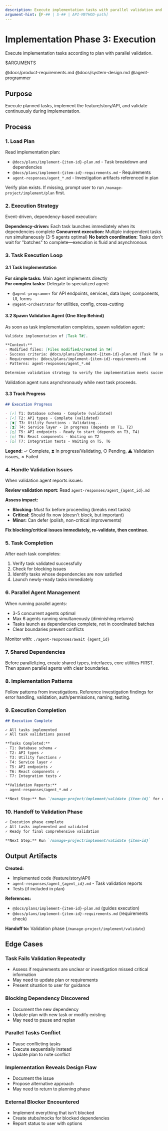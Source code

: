 ```yaml
---
description: Execute implementation tasks with parallel validation and progress tracking
argument-hint: [F-## | S-## | API-METHOD-path]
---
```


# Implementation Phase 3: Execution

Execute implementation tasks according to plan with parallel validation.

$ARGUMENTS

@docs/product-requirements.md
@docs/system-design.md
@agent-programmer

## Purpose

Execute planned tasks, implement the feature/story/API, and validate continuously during implementation.

## Process

### 1. Load Plan
Read implementation plan:
- `@docs/plans/implement-{item-id}-plan.md` - Task breakdown and dependencies
- `@docs/plans/implement-{item-id}-requirements.md` - Requirements
- `agent-responses/agent_*.md` - Investigation artifacts referenced in plan

Verify plan exists. If missing, prompt user to run `/manage-project/implement/plan` first.

### 2. Execution Strategy
Event-driven, dependency-based execution:

**Dependency-driven:** Each task launches immediately when its dependencies complete
**Concurrent execution:** Multiple independent tasks run simultaneously (3-5 agents optimal)
**No batch coordination:** Tasks don't wait for "batches" to complete—execution is fluid and asynchronous

### 3. Task Execution Loop

#### 3.1 Task Implementation
**For simple tasks:** Main agent implements directly  
**For complex tasks:** Delegate to specialized agent:
- `@agent-programmer` for API endpoints, services, data layer, components, UI, forms
- `@agent-orchestrator` for utilities, config, cross-cutting

#### 3.2 Spawn Validation Agent (One Step Behind)
As soon as task implementation completes, spawn validation agent:

```markdown
Validate implementation of [Task T#].

**Context:**
- Modified files: [Files modified/created in T#]
- Success criteria: @docs/plans/implement-{item-id}-plan.md (Task T# section)
- Requirements: @docs/plans/implement-{item-id}-requirements.md
- Patterns: agent-responses/agent_*.md

Determine validation strategy to verify the implementation meets success criteria and follows established patterns.
```

Validation agent runs asynchronously while next task proceeds.

#### 3.3 Track Progress
```markdown
## Execution Progress

- [✓] T1: Database schema - Complete (validated)
- [✓] T2: API types - Complete (validated)
- [⧗] T3: Utility functions - Validating...
- [⧗] T4: Service layer - In progress (depends on T1, T2)
- [○] T5: API endpoints - Ready to start (depends on T3, T4)
- [○] T6: React components - Waiting on T2
- [○] T7: Integration tests - Waiting on T5, T6
```

**Legend:** ✓ Complete, ⧗ In progress/Validating, ○ Pending, ⚠ Validation issues, ✗ Failed

### 4. Handle Validation Issues
When validation agent reports issues:

**Review validation report:** Read `agent-responses/agent_{agent_id}.md`

**Assess impact:**
- **Blocking:** Must fix before proceeding (breaks next tasks)
- **Critical:** Should fix now (doesn't block, but important)
- **Minor:** Can defer (polish, non-critical improvements)

**Fix blocking/critical issues immediately, re-validate, then continue.**

### 5. Task Completion
After each task completes:
1. Verify task validated successfully
2. Check for blocking issues
3. Identify tasks whose dependencies are now satisfied
4. Launch newly-ready tasks immediately

### 6. Parallel Agent Management
When running parallel agents:
- 3-5 concurrent agents optimal
- Max 6 agents running simultaneously (diminishing returns)
- Tasks launch as dependencies complete, not in coordinated batches
- Clear boundaries prevent conflicts

Monitor with: `./agent-responses/await {agent_id}`

### 7. Shared Dependencies
Before parallelizing, create shared types, interfaces, core utilities FIRST. Then spawn parallel agents with clear boundaries.

### 8. Implementation Patterns
Follow patterns from investigations. Reference investigation findings for error handling, validation, auth/permissions, naming, testing.

### 9. Execution Completion
```markdown
## Execution Complete

✓ All tasks implemented
✓ All task validations passed

**Tasks Completed:**
- T1: Database schema ✓
- T2: API types ✓
- T3: Utility functions ✓
- T4: Service layer ✓
- T5: API endpoints ✓
- T6: React components ✓
- T7: Integration tests ✓

**Validation Reports:**
- agent-responses/agent_*.md ✓

**Next Step:** Run `/manage-project/implement/validate {item-id}` for comprehensive final validation.
```

### 10. Handoff to Validation Phase
```markdown
✓ Execution phase complete
✓ All tasks implemented and validated
✓ Ready for final comprehensive validation

**Next Step:** Run `/manage-project/implement/validate {item-id}`
```

## Output Artifacts

**Created:**
- Implemented code (feature/story/API)
- `agent-responses/agent_{agent_id}.md` - Task validation reports
- Tests (if included in plan)

**References:**
- `@docs/plans/implement-{item-id}-plan.md` (guides execution)
- `@docs/plans/implement-{item-id}-requirements.md` (requirements check)

**Handoff to:** Validation phase (`/manage-project/implement/validate`)

## Edge Cases

### Task Fails Validation Repeatedly
- Assess if requirements are unclear or investigation missed critical information
- May need to update plan or requirements
- Present situation to user for guidance

### Blocking Dependency Discovered
- Document the new dependency
- Update plan with new task or modify existing
- May need to pause and replan

### Parallel Tasks Conflict
- Pause conflicting tasks
- Execute sequentially instead
- Update plan to note conflict

### Implementation Reveals Design Flaw
- Document the issue
- Propose alternative approach
- May need to return to planning phase

### External Blocker Encountered
- Implement everything that isn't blocked
- Create stubs/mocks for blocked dependencies
- Report status to user with options

